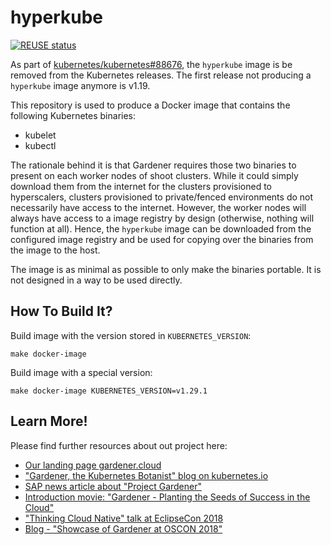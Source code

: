 # hyperkube
[![REUSE status](https://api.reuse.software/badge/github.com/gardener/hyperkube)](https://api.reuse.software/info/github.com/gardener/hyperkube)

As part of [kubernetes/kubernetes#88676](https://github.com/kubernetes/kubernetes/pull/88676), the `hyperkube` image is be removed from the Kubernetes releases.
The first release not producing a `hyperkube` image anymore is v1.19.

This repository is used to produce a Docker image that contains the following Kubernetes binaries:

* kubelet
* kubectl

The rationale behind it is that Gardener requires those two binaries to present on each worker nodes of shoot clusters.
While it could simply download them from the internet for the clusters provisioned to hyperscalers, clusters provisioned to private/fenced environments do not necessarily have access to the internet.
However, the worker nodes will always have access to a image registry by design (otherwise, nothing will function at all).
Hence, the `hyperkube` image can be downloaded from the configured image registry and be used for copying over the binaries from the image to the host.

The image is as minimal as possible to only make the binaries portable.
It is not designed in a way to be used directly.

## How To Build It?

Build image with the version stored in ``KUBERNETES_VERSION``:

```shell
make docker-image
```

Build image with a special version:

```shell
make docker-image KUBERNETES_VERSION=v1.29.1
```

## Learn More!

Please find further resources about out project here:

* [Our landing page gardener.cloud](https://gardener.cloud/)
* ["Gardener, the Kubernetes Botanist" blog on kubernetes.io](https://kubernetes.io/blog/2018/05/17/gardener/)
* [SAP news article about "Project Gardener"](https://news.sap.com/2018/11/hasso-plattner-founders-award-finalist-profile-project-gardener/)
* [Introduction movie: "Gardener - Planting the Seeds of Success in the Cloud"](https://www.sap-tv.com/video/40962/gardener-planting-the-seeds-of-success-in-the-cloud)
* ["Thinking Cloud Native" talk at EclipseCon 2018](https://www.youtube.com/watch?v=bfw22WPg99A)
* [Blog - "Showcase of Gardener at OSCON 2018"](https://blogs.sap.com/2018/07/26/showcase-of-gardener-at-oscon/)
